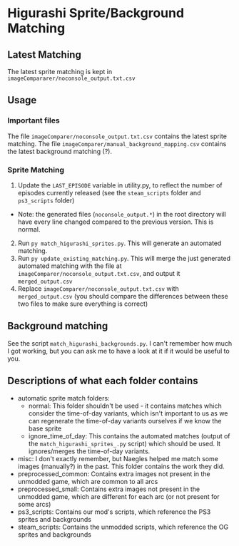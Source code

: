 # Higurashi Sprite/Background Matching

## Latest Matching

The latest sprite matching is kept in `imageCompararer/noconsole_output.txt.csv`

## Usage

### Important files

The file `imageComparer/noconsole_output.txt.csv` contains the latest sprite matching.
The file `imageComparer/manual_background_mapping.csv` contains the latest background matching (?).

### Sprite Matching

1. Update the `LAST_EPISODE` variable in utility.py, to reflect the number of episodes currently released (see the `steam_scripts` folder and `ps3_scripts` folder)
  - Note: the generated files (`noconsole_output.*`) in the root directory will have every line changed compared to the previous version. This is normal.
2. Run `py match_higurashi_sprites.py`. This will generate an automated matching.
3. Run `py update_existing_matching.py`. This will merge the just generated automated matching with the file at `imageComparer/noconsole_output.txt.csv`, and output it `merged_output.csv`
4. Replace `imageComparer/noconsole_output.txt.csv` with `merged_output.csv` (you should compare the differences between these two files to make sure everything is correct)

## Background matching

See the script `match_higurashi_backgrounds.py`. I can't remember how much I got working, but you can ask me to have a look at it if it would be useful to you.

## Descriptions of what each folder contains

- automatic sprite match folders:
  - normal: This folder shouldn't be used - it contains matches which consider the time-of-day variants, which isn't important to us as we can regenerate the time-of-day variants ourselves if we know the base sprite
  - ignore_time_of_day: This contains the automated matches (output of the `match_higurashi_sprites_.py` script) which should be used. It ignores/merges the time-of-day variants.
- misc: I don't exactly remember, but Naegles helped me match some images (manually?) in the past. This folder contains the work they did.
- preprocessed_common: Contains extra images not present in the unmodded game, which are common to all arcs
- preprocessed_small: Contains extra images not present in the unmodded game, which are different for each arc (or not present for some arcs)
- ps3_scripts: Contains our mod's scripts, which reference the PS3 sprites and backgrounds
- steam_scripts: Contains the unmodded scripts, which reference the OG sprites and backgrounds